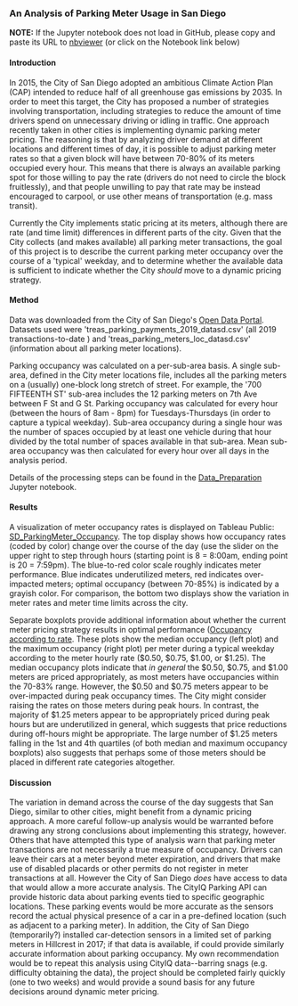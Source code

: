 ### An Analysis of Parking Meter Usage in San Diego

**NOTE:** If the Jupyter notebook does not load in GitHub, please copy and paste its URL to 
[nbviewer](http://nbviewer.jupyter.org/) (or click on the Notebook link below)

#### Introduction
In 2015, the City of San Diego adopted an ambitious Climate Action Plan (CAP) intended to reduce half of all greenhouse gas emissions by 2035. In order to meet this target, the City has proposed a number of strategies involving transportation, including strategies to reduce the amount of time drivers spend on unnecessary driving or idling in traffic. One approach recently taken in other cities is implementing dynamic parking meter pricing. The reasoning is that by analyzing driver demand at different locations and different times of day, it is possible to adjust parking meter rates so that a given block will have between 70-80% of its meters occupied every hour. This means that there is always an available parking spot for those willing to pay the rate (drivers do not need to circle the block fruitlessly), and that people unwilling to pay that rate may be instead encouraged to carpool, or use other means of transportation (e.g. mass transit).

Currently the City implements static pricing at its meters, although there are rate (and time limit) differences in different parts of the city. Given that the City collects (and makes available) all parking meter transactions, the goal of this project is to describe the current parking meter occupancy over the course of a 'typical' weekday, and to determine whether the available data is sufficient to indicate whether the City *should* move to a dynamic pricing strategy.

#### Method
Data was downloaded from the City of San Diego's [Open Data Portal](https://data.sandiego.gov/). Datasets used were 'treas_parking_payments_2019_datasd.csv' (all 2019 transactions-to-date ) and 'treas_parking_meters_loc_datasd.csv' (information about all parking meter locations).

Parking occupancy was calculated on a per-sub-area basis. A single sub-area, defined in the City meter locations file, includes all the parking meters on a (usually) one-block long stretch of street. For example, the '700 FIFTEENTH ST' sub-area includes the 12 parking meters on 7th Ave between F St and G St. Parking occupancy was calculated for every hour (between the hours of 8am - 8pm) for Tuesdays-Thursdays (in order to capture a typical weekday). Sub-area occupancy during a single hour was the number of spaces occupied by at least one vehicle during that hour divided by the total number of spaces available in that sub-area. Mean sub-area occupancy was then calculated for every hour over all days in the analysis period.

Details of the processing steps can be found in the [Data_Preparation](https://nbviewer.jupyter.org/github/mwesterfield/Portfolio/blob/master/SD_ParkingMeters/Data_Preparation.ipynb) Jupyter notebook.

#### Results
A visualization of meter occupancy rates is displayed on Tableau Public: [SD_ParkingMeter_Occupancy](https://public.tableau.com/views/SD_ParkingMeter_Occupancy_v2/Dashboard1?:embed=y&:display_count=yes&publish=yes&:origin=viz_share_link). The top display shows how occupancy rates (coded by color) change over the course of the day (use the slider on the upper right to step through hours (starting point is 8 = 8:00am, ending point is 20 = 7:59pm). The blue-to-red color scale roughly indicates meter performance. Blue indicates underutilized meters, red indicates over-impacted meters; optimal occupancy (between 70-85%) is indicated by a grayish color. For comparison, the bottom two displays show the variation in meter rates and meter time limits across the city.

Separate boxplots provide additional information about whether the current meter pricing strategy results in optimal performance ([Occupancy according to rate](https://public.tableau.com/views/SD_ParkingMeter_BoxPlots/Dashboard2?:embed=y&:display_count=yes&:origin=viz_share_link). These plots show the median occupancy (left plot) and the maximum occupancy (right plot) per meter during a typical weekday according to the meter hourly rate ($0.50, $0.75, $1.00, or $1.25). The median occupancy plots indicate that *in general* the $0.50, $0.75, and $1.00 meters are priced appropriately, as most meters have occupancies within the 70-83% range. However, the $0.50 and $0.75 meters appear to be over-impacted during peak occupancy times. The City might consider raising the rates on those meters during peak hours. In contrast, the majority of $1.25 meters appear to be appropriately priced during peak hours but are underutilized in general, which suggests that price reductions during off-hours might be appropriate. The large number of $1.25 meters falling in the 1st and 4th quartiles (of both median and maximum occupancy boxplots) also suggests that perhaps some of those meters should be placed in different rate categories altogether.

#### Discussion
The variation in demand across the course of the day suggests that San Diego, similar to other cities, might benefit from a dynamic pricing approach. A more careful follow-up analysis would be warranted before drawing any strong conclusions about implementing this strategy, however. Others that have attempted this type of analysis warn that parking meter transactions are not necessarily a true measure of occupancy. Drivers can leave their cars at a meter beyond meter expiration, and drivers that make use of disabled placards or other permits do not register in meter transactions at all. However the City of San Diego *does* have access to data that would allow a more accurate analysis. The CityIQ Parking API can provide historic data about parking events tied to specific geographic locations. These parking events would be more accurate as the sensors record the actual physical presence of a car in a pre-defined location (such as adjacent to a parking meter). In addition, the City of San Diego (temporarily?) installed car-detection sensors in a limited set of parking meters in Hillcrest in 2017; if that data is available, if could provide similarly accurate information about parking occupancy. My own recommendation would be to repeat this analysis using CityIQ data--barring snags (e.g. difficulty obtaining the data), the project should be completed fairly quickly (one to two weeks) and would provide a sound basis for any future decisions around dynamic meter pricing.
